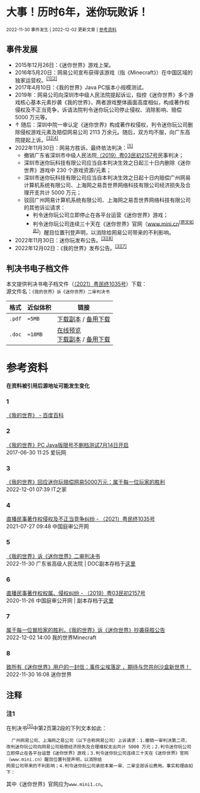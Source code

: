 # 大事！历时6年，迷你玩败诉！
<small>2022-11-30 事件发生 | 2022-12-02 更新文章 | [参考资料](#参考资料)</small>

## 事件发展
- 2015年12月26日：《迷你世界》游戏上架。
- 2016年5月20日：网易公司宣布获得该游戏（指《Minecraft》）在中国区域的独家运营权。<sup>[[1]](#1)[[2]](#2)</sup>
- 2017年4月10日：《我的世界》Java PC版本小规模测试。
- 2019年：网易公司向深圳市中级人民法院提起诉讼，指控《迷你世界》多个游戏核心基本元素抄袭《我的世界》，两者游戏整体画面高度相似，构成著作权侵权及不正当竞争，诉请法院判令迷你玩公司停止侵权、消除影响、赔偿 5000 万元等。
- ↑ 随后：深圳中院一审认定《迷你世界》构成著作权侵权，判令迷你玩公司删除侵权游戏元素及赔偿网易公司 2113 万余元。随后，双方均不服，向广东高院提起上诉。<sup>[[3]](#3)[[4]](#4)</sup>
- 2022年11月30日：网易方胜诉。最终依法判决：<sup>[[5]](#5)</sup>
  - 撤销广东省深圳市中级人民法院[（2019）粤03民初2157号](#6)民事判决； 
  - 深圳市迷你玩科技有限公司应当自本判决生效之日起三十日内删除《迷你世界》游戏中 230 个游戏资源/元素； 
  - 深圳市迷你玩科技有限公司应当自本判决生效之日起十日内赔偿广州网易计算机系统有限公司、上海网之易吾世界网络科技有限公司经济损失及合理开支共计 5000 万元； 
  - 驳回广州网易计算机系统有限公司、上海网之易吾世界网络科技有限公司的其他诉讼请求：
    - 判令迷你玩公司立即停止在各平台运营《迷你世界》游戏；
    - 判令迷你玩公司连续三十天在《迷你世界》官网（www.mini.cn<sup>[[原文如此]](#注1)</sup>）醒目位置刊登声明，以消除给网易公司带来的不利影响。
- 2022年11月30日：迷你玩发布公告。<sup>[[3]](#3)[[8]](#8)</sup>
- 2022年12月02日：《我的世界》发布公告。<sup>[[3]](#3)[[7]](#7)</sup>

## 判决书电子档文件
本文提供判决书电子档文件（[（2021）粤民终1035号](http://tingshen.court.gov.cn/live/21866325)）下载：<br>
源文件名：`《我的世界》诉《迷你世界》二审判决书`

| 格式 | 近似体积 | 链接 |
|-|-|-|
| `.pdf` | `≈5MB` | [下载副本](https://kdx233.github.io/res/docs/Miniplay_lost_by_Netease/pdf_version.pdf) / [备用下载](https://raw.githubusercontent.com/kdX233/kdx233.github.io/master/res/docs/Miniplay_lost_by_Netease/pdf_version.pdf) |
| `.doc` | `≈18MB` | [在线预览](https://kdxiaoyi.github.io/api/third-party/ms-office.htm?src=http://kdx233.github.io/res/docs/Miniplay_lost_by_Netease/doc_backup_version.docx)<br>[下载副本](https://kdx233.github.io/res/docs/Miniplay_lost_by_Netease/doc_backup_version.docx) / [备用下载](https://raw.githubusercontent.com/kdX233/kdx233.github.io/master/res/docs/Miniplay_lost_by_Netease/doc_backup_version.docx) |

# 参考资料
**在资料被引用后源地址可能发生变化**
### 1
[《我的世界》 - 百度百科](https://baike.baidu.com/item/%E6%88%91%E7%9A%84%E4%B8%96%E7%95%8C/6036091#14)<br>

### 2
[《我的世界》PC Java版限号不删档测试7月14日开启](https://www.163.com/game/article/CO64SKDL00318PFH.html)<br>
2017-06-30 11:25 爱玩网
### 3
[《我的世界》回应迷你玩赔偿网易5000万元：属于每一位玩家的胜利](https://baijiahao.baidu.com/s?id=1750966301685907262)<br>
2022-12-01 07:39 IT之家
### 4
[直播民事著作权侵权及不正当竞争纠纷 - （2021）粤民终1035号 ](http://tingshen.court.gov.cn/live/21866325)<br>
2021-07-27 09:48 中国庭审公开网
### 5
[《我的世界》诉《迷你世界》二审判决书](http://b23.tv/BV1544y1Q7nC)<br>
2022-11-30 广东省高级人民法院 | DOC副本存档于[这里](https://kdxiaoyi.github.io/api/third-party/ms-office.htm?src=http://kdx233.github.io/res/docs/Miniplay_lost_by_Netease/doc_backup_version.docx)
### 6
[直播民事著作权权属、侵权纠纷 - （2019）粤03民初2157号](http://tingshen.court.gov.cn/live/15821805)<br>
2020-11-26 中国庭审公开网 | 副本存档于[这里](https://b23.tv/av929709899)
### 7
[属于每一位冒险家的胜利，《我的世界》诉《迷你世界》抄袭获胜公告 ​​​](https://weibo.com/5921203571/MhIzj5xiS)<br>
2022-12-02 14:00 我的世界Minecraft
### 8
[致所有《迷你世界》用户的一封信：事件尘埃落定 ，期待与您共创沙盒新世界！ ​​​](https://weibo.com/6096473252/Mhqy8uUno)<br>
2022-11-30 16:08 迷你世界
## 注释
### 注1
在判决书<sup>[[5]](#5)</sup>中第2页第2段的下列文本如此：
```text
  广州网易公司、上海网之易公司（以下合称网易公司）上诉请求：1.撤销一审判决第二项，改判迷你玩公司向网易公司赔偿经济损失及合理维权支出共计 5000 万元；2.判令迷你玩公司立即停止在各平台运营《迷你世界》游戏；3.判令迷你玩公司连续三十天在《迷你世界》官网（www.mini.cn）醒目位置刊登声明，以消除给
网易公司带来的不利影响；4.判令迷你玩公司承担本案一审、二审全部诉讼费用。事实和理由如下： 
```
其中《迷你世界》官网应为`www.mini1.cn`。